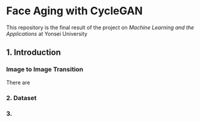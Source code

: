 # Face Aging with CycleGAN
This repository is the final result of the project on <I>Machine Learning and the Applications</I> at Yonsei University

## 1. Introduction
### Image to Image Transition
There are

### 2. Dataset


### 3. 
